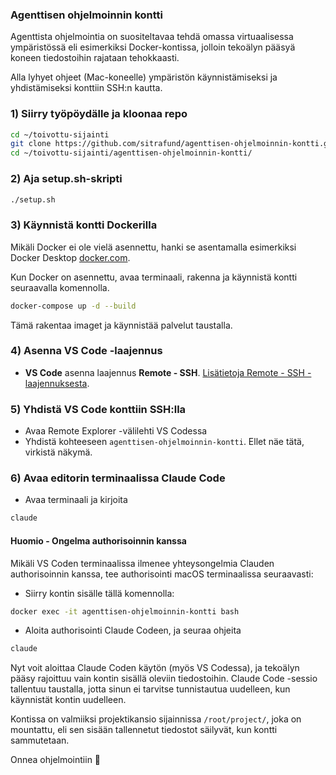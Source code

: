 ### Agenttisen ohjelmoinnin kontti

Agenttista ohjelmointia on suositeltavaa tehdä omassa virtuaalisessa ympäristössä eli esimerkiksi Docker-kontissa, jolloin tekoälyn pääsyä koneen tiedostoihin rajataan tehokkaasti.

Alla lyhyet ohjeet (Mac-koneelle) ympäristön käynnistämiseksi ja yhdistämiseksi konttiin SSH:n kautta.

### 1) Siirry työpöydälle ja kloonaa repo

```bash
cd ~/toivottu-sijainti
git clone https://github.com/sitrafund/agenttisen-ohjelmoinnin-kontti.git
cd ~/toivottu-sijainti/agenttisen-ohjelmoinnin-kontti/
```

### 2) Aja setup.sh-skripti

```bash
./setup.sh
```

### 3) Käynnistä kontti Dockerilla

Mikäli Docker ei ole vielä asennettu, hanki se asentamalla esimerkiksi Docker Desktop [docker.com](https://www.docker.com).

Kun Docker on asennettu, avaa terminaali, rakenna ja käynnistä kontti seuraavalla komennolla.

```bash
docker-compose up -d --build
```

Tämä rakentaa imaget ja käynnistää palvelut taustalla.

### 4) Asenna VS Code -laajennus

- **VS Code** asenna laajennus **Remote - SSH**. [Lisätietoja Remote - SSH -laajennuksesta](https://marketplace.visualstudio.com/items?itemName=ms-vscode-remote.remote-ssh).

### 5) Yhdistä VS Code konttiin SSH:lla

- Avaa Remote Explorer -välilehti VS Codessa
- Yhdistä kohteeseen `agenttisen-ohjelmoinnin-kontti`. Ellet näe tätä, virkistä näkymä.

### 6) Avaa editorin terminaalissa Claude Code

- Avaa terminaali ja kirjoita

```bash
claude
```

#### Huomio - Ongelma authorisoinnin kanssa
Mikäli VS Coden terminaalissa ilmenee yhteysongelmia Clauden authorisoinnin kanssa, tee authorisointi macOS terminaalissa seuraavasti:

- Siirry kontin sisälle tällä komennolla:

```bash
docker exec -it agenttisen-ohjelmoinnin-kontti bash
```

- Aloita authorisointi Claude Codeen, ja seuraa ohjeita

```bash
claude
```

Nyt voit aloittaa Claude Coden käytön (myös VS Codessa), ja tekoälyn pääsy rajoittuu vain kontin sisällä oleviin tiedostoihin. Claude Code -sessio tallentuu taustalla, jotta sinun ei tarvitse tunnistautua uudelleen, kun käynnistät kontin uudelleen.

Kontissa on valmiiksi projektikansio sijainnissa `/root/project/`, joka on mountattu, eli sen sisään tallennetut tiedostot säilyvät, kun kontti sammutetaan.

Onnea ohjelmointiin 🤖